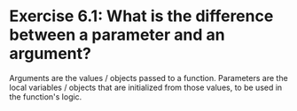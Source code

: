 # Exercise 6.1: What is the difference between a parameter and an argument?

Arguments are the values / objects passed to a function. Parameters are the local variables / objects that are initialized from those values, to be used in the function's logic.